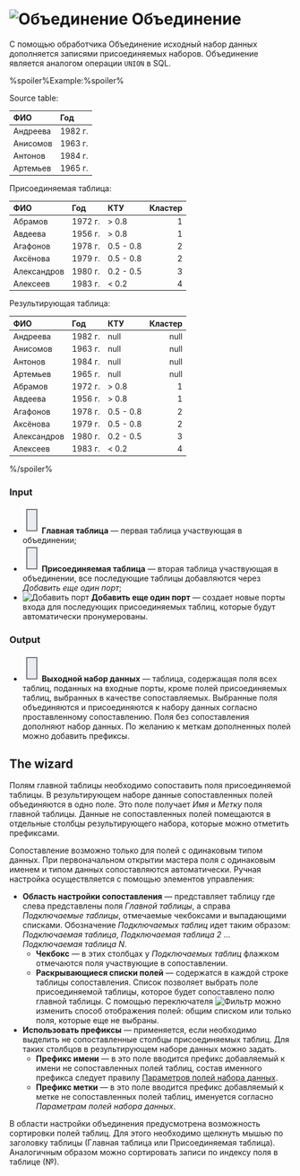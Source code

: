 # ![Объединение](../../images/icons/components/union_default.svg) Объединение

С помощью обработчика Объединение исходный набор данных дополняется записями присоединяемых наборов. Объединение является аналогом операции `UNION` в SQL.

%spoiler%Example:%spoiler%

Source table:

|ФИО|Год|
|:-|:-|
|Андреева|1982 г.|
|Анисомов|1963 г.|
|Антонов|1984 г.|
|Артемьев|1965 г.|

Присоединяемая таблица:

|ФИО|Год|КТУ|Кластер|
|:-|:-|:-|-:|
|Абрамов|1972 г.|\> 0.8|1|
|Авдеева|1956 г.|\> 0.8|1|
|Агафонов|1978 г.|0.5 - 0.8|2|
|Аксёнова|1979 г.|0.5 - 0.8|2|
|Александров|1980 г.|0.2 - 0.5|3|
|Алексеев|1983 г.|< 0.2|4|

Результирующая таблица:

|ФИО|Год|КТУ|Кластер|
|:-|:-|:-|-:|
|Андреева|1982 г.|null|null|
|Анисомов|1963 г.|null|null|
|Антонов|1984 г.|null|null|
|Артемьев|1965 г.|null|null|
|Абрамов|1972 г.|\> 0.8|1|
|Авдеева|1956 г.|\> 0.8|1|
|Агафонов|1978 г.|0.5 - 0.8|2|
|Аксёнова|1979 г.|0.5 - 0.8|2|
|Александров|1980 г.|0.2 - 0.5|3|
|Алексеев|1983 г.|< 0.2|4|

%/spoiler%

### Input

* ![Главная таблица](../../images/icons/app/node/ports/inputs/table_inactive.svg) **Главная таблица** — первая таблица участвующая в объединении;
* ![Присоединяемая таблица](../../images/icons/app/node/ports/inputs/table_inactive.svg) **Присоединяемая таблица** — вторая таблица участвующая в объединении, все последующие таблицы добавляются через *Добавить еще один порт*;
* ![Добавить порт](../../images/icons/toolbar-controls/plus-native_default.svg) **Добавить еще один порт** — создает новые порты входа для последующих присоединяемых таблиц, которые будут автоматически пронумерованы.

### Output

* ![Выходной набор данных](../../images/icons/app/node/ports/inputs/table_inactive.svg) **Выходной набор данных** — таблица, содержащая поля всех таблиц, поданных на входные порты, кроме полей присоединяемых таблиц, выбранных в качестве сопоставляемых. Выбранные поля объединяются и присоединяются к набору данных согласно проставленному сопоставлению. Поля без сопоставления дополняют набор данных. По желанию к меткам дополненных полей можно добавить префиксы.

## The wizard

Полям главной таблицы необходимо сопоставить поля присоединяемой таблицы. В результирующем наборе данные сопоставленных полей объединяются в одно поле. Это поле получает *Имя* и *Метку* поля главной таблицы. Данные не сопоставленных полей помещаются в отдельные столбцы результирующего набора, которые можно отметить префиксами.

Сопоставление возможно только для полей с одинаковым типом данных. При первоначальном открытии мастера поля с одинаковым именем и типом данных сопоставляются автоматически. Ручная настройка осуществляется с помощью элементов управления:

* **Область настройки сопоставления** — представляет таблицу где слева представлены поля *Главной таблицы*, а справа *Подключаемые таблицы*, отмечаемые чекбоксами и выпадающими списками. Обозначение *Подключаемых таблиц* идет таким образом: *Подключаемая таблица*, *Подключаемая таблица 2* ... *Подключаемая таблица N*.
   * **Чекбокс** — в этих столбцах у *Подключаемых таблиц* флажком отмечаются поля участвующие в сопоставлении.
   * **Раскрывающиеся списки полей** — содержатся в каждой строке таблицы сопоставления. Список позволяет выбрать поле присоединяемой таблицы, которое будет сопоставлено полю главной таблицы. С помощью переключателя ![Фильтр](../../images/icons/filter-switcher/filterswitch-on_default.svg) можно изменить способ отображения полей: общим списком или только поля, которые еще не выбраны.
* **Использовать префиксы** — применяется, если необходимо выделить не сопоставленные столбцы присоединяемых таблиц. Для таких столбцов в результирующем наборе данных можно задать.
   * **Префикс имени** — в это поле вводится префикс добавляемый к имени не сопоставленных полей таблиц, состав именного префикса следует правилу [Параметров полей набора данных](../../data/datasetfieldoptions.md).
   * **Префикс метки** — в это поле вводится префикс добавляемый к метке не сопоставленных полей таблиц, именуется согласно *Параметрам полей набора данных*.


В области настройки объединения предусмотрена возможность сортировки полей таблиц. Для этого необходимо щелкнуть мышью по заголовку таблицы (Главная таблица или Присоединяемая таблица). Аналогичным образом можно сортировать записи по индексу поля в таблице (№).
